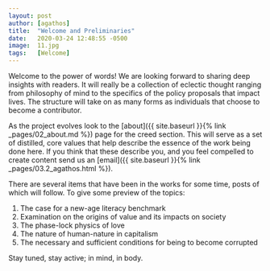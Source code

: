 ```yaml
---
layout: post
author: [agathos]
title:  "Welcome and Preliminaries"
date:   2020-03-24 12:48:55 -0500
image:  11.jpg
tags:   [Welcome]
---
```

Welcome to the power of words!
We are looking forward to sharing deep insights with readers. It will really be a collection of eclectic thought ranging from philosophy of mind to the specifics of the policy proposals that impact lives. The structure will take on as many forms as individuals that choose to become a contributor.

As the project evolves look to the [about]({{ site.baseurl }}{% link _pages/02_about.md %}) page for the creed section. This will serve as a set of distilled, core values that help describe the essence of the work being done here. If you think that these describe you, and you feel compelled to create content send us an [email]({{ site.baseurl }}{% link _pages/03.2_agathos.html %}).

There are several items that have been in the works for some time, posts of which will follow. To give some preview of the topics:

1. The case for a new-age literacy benchmark
2. Examination on the origins of value and its impacts on society
3. The phase-lock physics of love
4. The nature of human-nature in capitalism
5. The necessary and sufficient conditions for being to become corrupted

Stay tuned, stay active; in mind, in body.
